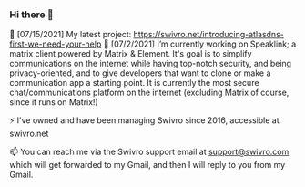 ### Hi there 👋
🔭 [07/15/2021] My latest project: https://swivro.net/introducing-atlasdns-first-we-need-your-help
🔭 [07/2/2021] I’m currently working on Speaklink; a matrix client powered by Matrix & Element. It's goal is to simplify communications on the internet while having top-notch security, and being privacy-oriented, and to give developers that want to clone or make a communication app a starting point. It is currently the most secure chat/communications platform on the internet (excluding Matrix of course, since it runs on Matrix!)

⚡ I've owned and have been managing Swivro since 2016, accessible at swivro.net

📫 You can reach me via the Swivro support email at support@swivro.com which will get forwarded to my Gmail, and then I will reply to you from my Gmail.
<!--
**kasperireland/kasperireland** is a ✨ _special_ ✨ repository because its `README.md` (this file) appears on your GitHub profile.

Here are some ideas to get you started:

- 🔭 I’m currently working on ...
- 🌱 I’m currently learning ...
- 👯 I’m looking to collaborate on ...
- 🤔 I’m looking for help with ...
- 💬 Ask me about ...
- 📫 How to reach me: ...
- 😄 Pronouns: ...
- ⚡ Fun fact: ...
-->

